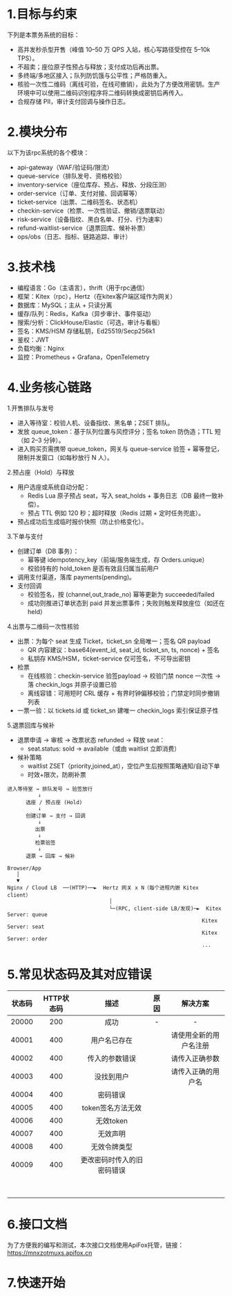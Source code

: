 # 1.目标与约束

下列是本票务系统的目标：

- 高并发秒杀型开售（峰值 10–50 万 QPS 入站，核心写路径受控在 5–10k TPS）。
- 不超卖；座位原子性预占与释放；支付成功后再出票。
- 多终端/多地区接入；队列防饥饿与公平性；严格防重入。
- 核验一次性二维码（离线可验，在线可撤销），此处为了方便改用密钥。生产环境中可以使用二维码识别程序将二维码转换成密钥后再传入。
- 合规存储 PII，审计支付回调与操作日志。

# 2.模块分布

以下为该rpc系统的各个模块：

- api-gateway（WAF/验证码/限流）
- queue-service（排队发号、资格校验）
- inventory-service（座位库存、预占、释放、分段压测）
- order-service（订单、支付对接、回调幂等）
- ticket-service（出票、二维码签名、状态机）
- checkin-service（检票、一次性验证、撤销/退票联动）
- risk-service（设备指纹、黑白名单、打分、行为速率）
- refund-waitlist-service（退票回库、候补补票）
- ops/obs（日志、指标、链路追踪、审计）

# 3.技术栈

- 编程语言：Go（主语言），thrift（用于rpc通信）
- 框架：Kitex（rpc），Hertz（在kitex客户端区域作为网关）
- 数据库：MySQL；主从 + 只读分离
- 缓存/队列：Redis，Kafka（异步审计、事件驱动）
- 搜索/分析：ClickHouse/Elastic（可选，审计与看板）
- 签名：KMS/HSM 存储私钥，Ed25519/Secp256k1
- 鉴权：JWT
- 负载均衡：Nginx
- 监控：Prometheus + Grafana，OpenTelemetry

# 4.业务核心链路

1.开售排队与发号

- 进入等待室：校验人机、设备指纹、黑名单；ZSET 排队。
- 发放 queue_token：基于队列位置与风控评分；签名 token 防伪造；TTL 短（如 2–3 分钟）。
- 进入购买页需携带 queue_token，网关与 queue-service 验签 + 幂等登记，限制并发窗口（如每秒放行 N 人）。

2.预占座（Hold）与释放

- 用户选座或系统自动分配：
  - Redis Lua 原子预占 seat，写入 seat_holds + 事务日志（DB 最终一致补偿）。
  - 预占 TTL 例如 120 秒；超时释放（Redis 过期 + 定时任务兜底）。
- 预占成功后生成临时报价快照（防止价格变化）。

3.下单与支付

- 创建订单（DB 事务）：
  - 幂等键 idempotency_key（前端/服务端生成，存 Orders.unique）
  - 校验持有的 hold_token 是否有效且归属当前用户
- 调用支付渠道，落库 payments(pending)。
- 支付回调
  - 校验签名，按 (channel,out_trade_no) 幂等更新为 succeeded/failed
  - 成功则推进订单状态到 paid 并发出票事件；失败则触发释放座位（如还在 held）

4.出票与二维码一次性核验

- 出票：为每个 seat 生成 Ticket，ticket_sn 全局唯一；签名 QR payload
  - QR 内容建议：base64(event_id, seat_id, ticket_sn, ts, nonce) + 签名
  - 私钥存 KMS/HSM，ticket-service 仅可签名，不可导出密钥
- 检票
  - 在线核验：checkin-service 验签payload -> 校验门禁 nonce 一次性 -> 落 checkin_logs 并原子设置已验
  - 离线容错：可用短时 CRL 缓存 + 有界时钟偏移校验；门禁定时同步撤销列表
- 一票一验：以 tickets.id 或 ticket_sn 建唯一 checkin_logs 索引保证原子性

5.退票回库与候补

- 退票申请 -> 审核 -> 改票状态 refunded -> 释放 seat：
  - seat.status: sold -> available（或由 waitlist 立即消费）
- 候补策略
  - waitlist ZSET（priority,joined_at），空位产生后按照策略通知/自动下单
  - 时效+限次，防刷补票

```
进入等待室 → 排队发号 → 验签放行
          ↓
      选座 / 预占座 (Hold)
          ↓
      创建订单 → 支付 → 回调
          ↓
         出票
          ↓
         检票验签
          ↓
      退票 → 回库 → 候补
```

```text
Browser/App
   │
   ▼
Nginx / Cloud LB  ──(HTTP)──►  Hertz 网关 x N（每个进程内嵌 Kitex client）
                                 │
                                 └─(RPC, client-side LB/发现)─►  Kitex Server: queue
                                                               Kitex Server: seat
                                                               Kitex Server: order
                                                               ...

```



# 5.常见状态码及其对应错误

| 状态码 | HTTP状态码 |            描述            | 原因 |        解决方案        |
| :----: | :--------: | :------------------------: | :--: | :--------------------: |
| 20000  |    200     |            成功            |  -   |           -            |
| 40001  |    400     |        用户名已存在        |      | 请使用全新的用户名注册 |
| 40002  |    400     |       传入的参数错误       |      |     请传入正确参数     |
| 40003  |    400     |         没找到用户         |      |   请传入正确的用户名   |
| 40004  |    400     |          密码错误          |      |                        |
| 40005  |    400     |     token签名方法无效      |      |                        |
| 40006  |    400     |         无效token          |      |                        |
| 40007  |    400     |          无效声明          |      |                        |
| 40008  |    400     |        无效令牌类型        |      |                        |
| 40009  |    400     | 更改密码时传入的旧密码错误 |      |                        |
|        |            |                            |      |                        |
|        |            |                            |      |                        |
|        |            |                            |      |                        |
|        |            |                            |      |                        |
|        |            |                            |      |                        |
|        |            |                            |      |                        |
|        |            |                            |      |                        |
|        |            |                            |      |                        |

# 6.接口文档

为了方便我的编写和测试，本次接口文档使用ApiFox托管，链接：https://mnxzotmuxs.apifox.cn

# 7.快速开始